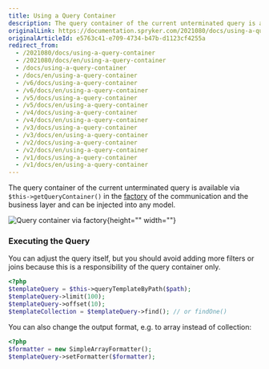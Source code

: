 ```yaml
---
title: Using a Query Container
description: The query container of the current unterminated query is available via $this->getQueryContainer() in the factory of the communication and the business layer and can be injected into any model.
originalLink: https://documentation.spryker.com/2021080/docs/using-a-query-container
originalArticleId: e5763c41-e709-4734-b47b-d1123cf4255a
redirect_from:
  - /2021080/docs/using-a-query-container
  - /2021080/docs/en/using-a-query-container
  - /docs/using-a-query-container
  - /docs/en/using-a-query-container
  - /v6/docs/using-a-query-container
  - /v6/docs/en/using-a-query-container
  - /v5/docs/using-a-query-container
  - /v5/docs/en/using-a-query-container
  - /v4/docs/using-a-query-container
  - /v4/docs/en/using-a-query-container
  - /v3/docs/using-a-query-container
  - /v3/docs/en/using-a-query-container
  - /v2/docs/using-a-query-container
  - /v2/docs/en/using-a-query-container
  - /v1/docs/using-a-query-container
  - /v1/docs/en/using-a-query-container
---
```


The query container of the current unterminated query is available via `$this->getQueryContainer()` in the [factory](/docs/scos/dev/back-end-development/zed/data-manipulation/data-enrichment/factory/factory.html) of the communication and the business layer and can be injected into any model.

![Query container via factory](https://spryker.s3.eu-central-1.amazonaws.com/docs/Developer+Guide/Zed/Persistence+Layer/Query+Container/query-container-via-factory.png){height="" width=""}

### Executing the Query

You can adjust the query itself, but you should avoid adding more filters or joins because this is a responsibility of the query container only.

```php
<?php
$templateQuery = $this->queryTemplateByPath($path);
$templateQuery->limit(100);
$templateQuery->offset(10);
$templateCollection = $templateQuery->find(); // or findOne()
```

You can also change the output format, e.g. to array instead of collection:

```php
<?php
$formatter = new SimpleArrayFormatter();
$templateQuery->setFormatter($formatter);
```
